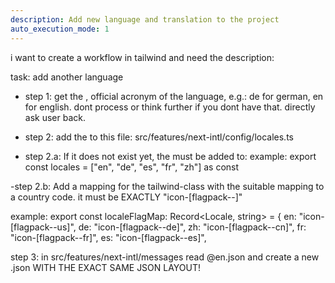 ```yaml
---
description: Add new language and translation to the project
auto_execution_mode: 1
---
```


i want to create a workflow in tailwind and need the description:

task: add another language

- step 1: get the <new-locale>, official acronym of the language, e.g.: de for german, en for english. dont process or think further if you dont have that. directly ask user back.

- step 2: add the <new-locale> to this file: src/features/next-intl/config/locales.ts

- step 2.a: If it does not exist yet, the <new-locale> must be added to: example: export const locales = ["en", "de", "es", "fr", "zh"] as const

-step 2.b: Add a mapping for the tailwind-class with the suitable mapping to a country code. it must be EXACTLY "icon-[flagpack--<new-locale>]"

example: export const localeFlagMap: Record<Locale, string> = { en: "icon-[flagpack--us]", de: "icon-[flagpack--de]", zh: "icon-[flagpack--cn]", fr: "icon-[flagpack--fr]", es: "icon-[flagpack--es]",

step 3: in src/features/next-intl/messages read @en.json and create a new <new-locale>.json WITH THE EXACT SAME JSON LAYOUT!
